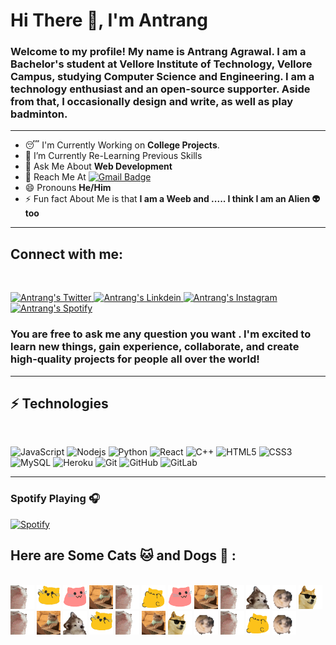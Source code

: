 <h1 align="left">Hi There 👋, I'm Antrang</h1>
<h3 align="left">Welcome to my profile! My name is Antrang Agrawal. I am a Bachelor's student at Vellore Institute of Technology, Vellore Campus, studying Computer Science and Engineering. I am a technology enthusiast and an open-source supporter. Aside from that, I occasionally design and write, as well as play badminton. </h3>

<hr/>

- 😴 I'm Currently Working on **College Projects**.
- 🌱 I’m Currently Re-Learning Previous Skills
- 💬 Ask Me About **Web Development**
- 📧 Reach Me At [![Gmail Badge](https://img.shields.io/badge/-antrang6112-c14438?style=flat&logo=Gmail&logoColor=white&link=mailto:antrang6112@gmail.com)](mailto:antrang6112@gmail.com)
- 😄 Pronouns **He/Him**
- ⚡ Fun fact About Me is that **I am a Weeb and ..... I think I am an Alien 👽 too** 	

<hr />

<h2 align="left">Connect with me:</h2>

<br/>

<p align="left">

<a href="https://twitter.com/Antrang20">
  <img alt="Antrang's Twitter" width="50px" src="https://user-images.githubusercontent.com/43545812/144034996-602b144a-16e1-41cc-99e7-c6040b20dcaf.png"/>
</a>
<a href="https://www.linkedin.com/in/antrang-agrawal-688239209">
  <img alt="Antrang's Linkdein" width="50px" src="https://user-images.githubusercontent.com/43545812/144035037-0f415fc7-9f96-4517-a370-ccc6e78a714b.png" />
</a>
<a href="https://www.instagram.com/antrang6112">
  <img alt="Antrang's Instagram" width="50px" src="https://user-images.githubusercontent.com/43545812/144035088-0dfb165f-8fe0-4d13-896c-876c29d2b128.png" />
</a>
<a href="https://open.spotify.com/user/chd46bn0ijtv67zk12r06rxcm?si=ccb363e1dd314dbc">
  <img alt="Antrang's Spotify" width="50px" src="https://user-images.githubusercontent.com/43545812/144035120-1ad5169b-91c7-4078-bef9-6a82c733f373.png" />
</a>

<br/>

<h3 align="left"> You are free to ask me any question you want . I'm excited to learn new things, gain experience, collaborate, and create high-quality projects for people all over the world! </h3>

<hr/>

## ⚡ Technologies

<br/>

![JavaScript](https://img.shields.io/badge/-JavaScript-black?style=flat-square&logo=javascript)
![Nodejs](https://img.shields.io/badge/-Nodejs-black?style=flat-square&logo=Node.js)
![Python](https://img.shields.io/badge/-Python-black?style=flat-square&logo=Python)
![React](https://img.shields.io/badge/-React-black?style=flat-square&logo=react)
![C++](https://img.shields.io/badge/-C++-00599C?style=flat-square&logo=c)
![HTML5](https://img.shields.io/badge/-HTML5-E34F26?style=flat-square&logo=html5&logoColor=white)
![CSS3](https://img.shields.io/badge/-CSS3-1572B6?style=flat-square&logo=css3)
![MySQL](https://img.shields.io/badge/-MySQL-black?style=flat-square&logo=mysql)
![Heroku](https://img.shields.io/badge/-Heroku-430098?style=flat-square&logo=heroku)
![Git](https://img.shields.io/badge/-Git-black?style=flat-square&logo=git)
![GitHub](https://img.shields.io/badge/-GitHub-181717?style=flat-square&logo=github)
![GitLab](https://img.shields.io/badge/-GitLab-FCA121?style=flat-square&logo=gitlab)

<hr/>

### Spotify Playing 🎧

[![Spotify](https://spotify-github-readme.vercel.app/api/spotify)](https://open.spotify.com/collection/tracks)

<h2 align="left"> Here are Some Cats 🐱 and Dogs 🐶 : </h2>

<br/>

<div>
   <img src="catjam.gif" width="38" height="38"/>
   <img src="meow_attention.png" width="38" height="38"/>
   <img src="meow_party.gif" width="38" height="38"/>
   <img src="typingcat.gif" width="38" height="38"/>
   <img src="catjam.gif" width="38" height="38"/>
   <img src="meow_fat.gif" width="38" height="38"/>
   <img src="meow_party.gif" width="38" height="38"/>
   <img src="typingcat.gif" width="38" height="38"/>
   <img src="catjam.gif" width="38" height="38"/>
   <img src="confused_dog.gif" width="38" height="38"/>
   <img src="friday_dog.gif" width="38" height="38"/>
   <img src="cool-doge.gif" width="38" height="38"/>
   <img src="catjam.gif" width="38" height="38"/>
   <img src="typingcat.gif" width="38" height="38"/>
   <img src="confused_dog.gif" width="38" height="38"/>
   <img src="meow_attention.png" width="38" height="38"/>
   <img src="catjam.gif" width="38" height="38"/>
   <img src="typingcat.gif" width="38" height="38"/>
   <img src="cool-doge.gif" width="38" height="38"/>
   <img src="friday_dog.gif" width="38" height="38"/>
   <img src="catjam.gif" width="38" height="38"/>
   <img src="meow_fat.gif" width="38" height="38"/>
   <img src="friday_dog.gif" width="38" height="38"/>
</div>


